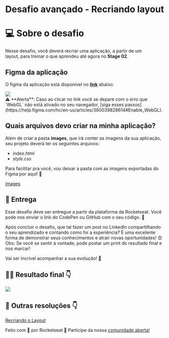 # Desafio avançado - Recriando layout

# 💻 Sobre o desafio

Nesse desafio, você deverá recriar uma aplicação, a partir de um layout, para treinar o que aprendeu até agora no **Stage 02**.

## Figma da aplicação

O figma da aplicação está disponível no [**link**](https://www.figma.com/file/EdKjPWjC8ZlbnH4XzTObv2/Explorer/duplicate) abaixo:

<img src="./assets/figma.png">

<aside>
⚠️ **Alerta**: Caso ao clicar no link você se depare com o erro que `WebGL` não está ativado no seu navegador, [siga esses passos](https://help.figma.com/hc/en-us/articles/360039828614#Enable_WebGL).

</aside>

## Quais arquivos devo criar na minha aplicação?

Além de criar a pasta **images**, que irá conter as imagens da sua aplicação, seu projeto deverá ter os seguintes arquivos:

- _index.html_
- _style.css_

Para facilitar pra você, vou deixar a pasta com as imagens exportadas do Figma por aqui! 💜

[images](https://s3-us-west-2.amazonaws.com/secure.notion-static.com/7cf4910f-11e9-4806-baaf-a7e14b1124b7/Untitled.zip)

## 📅 Entrega

Esse desafio deve ser entregue a partir da plataforma da Rocketseat.
Você pode nos enviar o link do CodePen ou GitHub com o seu código. 💜

Após concluir o desafio, que tal fazer um post no LinkedIn compartilhando o seu aprendizado e contando como foi a experiência?
É uma excelente forma de demonstrar seus conhecimentos e atrair novas oportunidades! 😍
Obs: Se você se sentir à vontade, pode postar um print do resultado final e nos marcar!

Vai ser incrível acompanhar a sua evolução! 💜

## 👨‍💻 Resultado final 👇️

<img src="./assets/layoutRecriado.png">

## 📅 Outras resoluções 👇️

[Recriando o Layout](https://efficient-sloth-d85.notion.site/Recriando-o-Layout-98054ddef6cc4f4fa5f3916259951a28)

Feito com 💜 por Rocketseat 👋 Participe da nossa [comunidade aberta!](https://discord.gg/Ns86RQyVH8)
